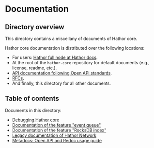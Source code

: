 # Documentation

## Directory overview

This directory contains a miscellany of documents of Hathor core.

Hathor core documentation is distributed over the following locations:
- For users: [Hathor full node at Hathor docs](https://docs.hathor.network/pathways/components/full-node).
- At the root of the `hathor-core` repository for default documents (e.g., license, readme, etc.).
- [API documentation following Open API standards](../hathor/cli).
- [RFCs](https://github.com/HathorNetwork/rfcs).
- And finally, this directory for all other documents.

## Table of contents

Documents in this directory:

- [Debugging Hathor core](debugging.md)
- [Documentation of the feature "event queue"](event-queue-feature.md)
- [Documentation of the feature "RocksDB index"](rocksdb-index-feature.md)
- [Legacy documentation of Hathor Network](legacy)
- [Metadocs: Open API and Redoc usage guide](metadocs-openapi-redoc-usage-guide.md)
